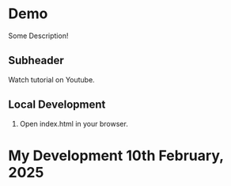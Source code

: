 # Demo

Some Description!

## Subheader

Watch tutorial on Youtube.

## Local Development

1. Open index.html in your browser.


# My Development 10th February, 2025
